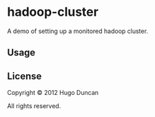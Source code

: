 # hadoop-cluster

A demo of setting up a monitored hadoop cluster.

## Usage



## License

Copyright © 2012 Hugo Duncan

All rights reserved.
